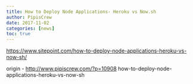 ```yaml
---
title: How to Deploy Node Applications- Heroku vs Now.sh
author: PipisCrew
date: 2017-11-02
categories: [news]
toc: true
---
```


https://www.sitepoint.com/how-to-deploy-node-applications-heroku-vs-now-sh/

origin - http://www.pipiscrew.com/?p=10908 how-to-deploy-node-applications-heroku-vs-now-sh